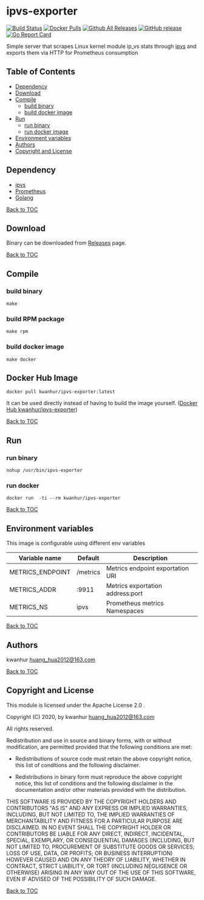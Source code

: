 # ipvs-exporter

[![Build Status](https://travis-ci.org/kwanhur/ipvs-exporter.svg?branch=master)](https://travis-ci.org/kwanhur/ipvs-exporter)
[![Docker Pulls](https://img.shields.io/docker/pulls/sophos/ipvs-exporter.svg)](https://hub.docker.com/r/sophos/ipvs-exporter)
[![Github All Releases](https://img.shields.io/github/downloads/kwanhur/ipvs-exporter/total.svg)](https://github.com/kwanhur/ipvs-exporter)
[![GitHub release](https://img.shields.io/github/release/kwanhur/ipvs-exporter.svg)](https://github.com/kwanhur/ipvs-exporter)
[![Go Report Card](https://goreportcard.com/badge/github.com/kwanhur/ipvs-exporter)](https://goreportcard.com/report/github.com/kwanhur/ipvs-exporter)

Simple server that scrapes Linux kernel module ip_vs stats through [ipvs](https://github.com/moby/ipvs) and exports them via HTTP for Prometheus consumption

## Table of Contents
* [Dependency](#dependency)
* [Download](#download)
* [Compile](#compile)
  * [build binary](#build-binary)
  * [build docker image](#build-docker-image)
* [Run](#run)
  * [run binary](#run-binary)
  * [run docker image](#run-docker-image)
* [Environment variables](#environment-variables)
* [Authors](#authors)
* [Copyright and License](#copyright-and-license)

## Dependency

* [ipvs](https://github.com/moby/ipvs)
* [Prometheus](https://prometheus.io/)
* [Golang](https://golang.org/)

[Back to TOC](#table-of-contents)

## Download

Binary can be downloaded from [Releases](https://github.com/kwanhur/ipvs-exporter/releases) page.

[Back to TOC](#table-of-contents)

## Compile

### build binary

``` shell
make
```

### build RPM package
``` shell
make rpm
```

### build docker image
``` shell
make docker
```

## Docker Hub Image
``` shell
docker pull kwanhur/ipvs-exporter:latest
```
It can be used directly instead of having to build the image yourself.
([Docker Hub kwanhur/ipvs-exporter](https://hub.docker.com/r/kwanhur/ipvs-exporter/))

[Back to TOC](#table-of-contents)

## Run

### run binary
``` shell
nohup /usr/bin/ipvs-exporter
```

### run docker
```
docker run  -ti --rm kwanhur/ipvs-exporter
```

[Back to TOC](#table-of-contents)

## Environment variables

This image is configurable using different env variables

Variable name | Default     | Description
------------- | ----------- | --------------
METRICS_ENDPOINT | /metrics  | Metrics endpoint exportation URI
METRICS_ADDR | :9911 | Metrics exportation address:port
METRICS_NS | ipvs | Prometheus metrics Namespaces

[Back to TOC](#table-of-contents)

## Authors

kwanhur <huang_hua2012@163.com>

[Back to TOC](#table-of-contents)

## Copyright and License

This module is licensed under the Apache License 2.0 .

Copyright (C) 2020, by kwanhur <huang_hua2012@163.com>

All rights reserved.

Redistribution and use in source and binary forms, with or without modification, are permitted provided that the following conditions are met:

* Redistributions of source code must retain the above copyright notice, this list of conditions and the following disclaimer.

* Redistributions in binary form must reproduce the above copyright notice, this list of conditions and the following disclaimer in the documentation and/or other materials provided with the distribution.

THIS SOFTWARE IS PROVIDED BY THE COPYRIGHT HOLDERS AND CONTRIBUTORS "AS IS" AND ANY EXPRESS OR IMPLIED WARRANTIES, INCLUDING, BUT NOT LIMITED TO, THE IMPLIED WARRANTIES OF MERCHANTABILITY AND FITNESS FOR A PARTICULAR PURPOSE ARE DISCLAIMED. IN NO EVENT SHALL THE COPYRIGHT HOLDER OR CONTRIBUTORS BE LIABLE FOR ANY DIRECT, INDIRECT, INCIDENTAL, SPECIAL, EXEMPLARY, OR CONSEQUENTIAL DAMAGES (INCLUDING, BUT NOT LIMITED TO, PROCUREMENT OF SUBSTITUTE GOODS OR SERVICES; LOSS OF USE, DATA, OR PROFITS; OR BUSINESS INTERRUPTION) HOWEVER CAUSED AND ON ANY THEORY OF LIABILITY, WHETHER IN CONTRACT, STRICT LIABILITY, OR TORT (INCLUDING NEGLIGENCE OR OTHERWISE) ARISING IN ANY WAY OUT OF THE USE OF THIS SOFTWARE, EVEN IF ADVISED OF THE POSSIBILITY OF SUCH DAMAGE.

[Back to TOC](#table-of-contents)